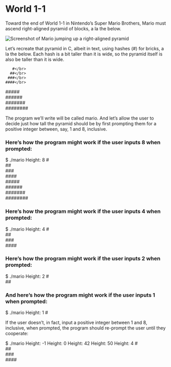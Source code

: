 # World 1-1
Toward the end of World 1-1 in Nintendo’s Super Mario Brothers, Mario must ascend right-aligned pyramid of blocks, a la the below.

![Screenshot of Mario jumping up a right-aligned pyramid](https://cs50.harvard.edu/x/2020/psets/1/mario/less/pyramid.png)

Let’s recreate that pyramid in C, albeit in text, using hashes (#) for bricks, a la the below. Each hash is a bit taller than it is wide, so the pyramid itself is also be taller than it is wide.

       #</br>
      ##</br>
     ###</br>
    ####</br>
   #####</br>
  ######</br>
 #######</br>
########</br>

The program we’ll write will be called mario. And let’s allow the user to decide just how tall the pyramid should be by first prompting them for a positive integer between, say, 1 and 8, inclusive.

### Here’s how the program might work if the user inputs 8 when prompted:

$ ./mario
Height: 8
       #</br>
      ##</br>
     ###</br>
    ####</br>
   #####</br>
  ######</br>
 #######</br>
########</br>

### Here’s how the program might work if the user inputs 4 when prompted:

$ ./mario
Height: 4
   #</br>
  ##</br>
 ###</br>
####</br>

### Here’s how the program might work if the user inputs 2 when prompted:

$ ./mario
Height: 2
 #</br>
##</br>

### And here’s how the program might work if the user inputs 1 when prompted:

$ ./mario
Height: 1
#</br>

If the user doesn’t, in fact, input a positive integer between 1 and 8, inclusive, when prompted, the program should re-prompt the user until they cooperate:

$ ./mario
Height: -1
Height: 0
Height: 42
Height: 50
Height: 4
   #</br>
  ##</br>
 ###</br>
####</br>
